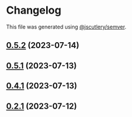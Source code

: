 # Changelog

This file was generated using [@jscutlery/semver](https://github.com/jscutlery/semver).

## [0.5.2](https://github.com/RobbyRabbitman/ngx/compare/ngxs-testing-0.5.1...ngxs-testing-0.5.2) (2023-07-14)



## [0.5.1](https://github.com/RobbyRabbitman/ngx/compare/ngxs-testing-0.5.0...ngxs-testing-0.5.1) (2023-07-13)



## [0.4.1](https://github.com/RobbyRabbitman/ngx/compare/ngxs-testing-0.4.0...ngxs-testing-0.4.1) (2023-07-13)



## [0.2.1](https://github.com/RobbyRabbitman/ngx/compare/ngxs-testing-0.2.0...ngxs-testing-0.2.1) (2023-07-12)
